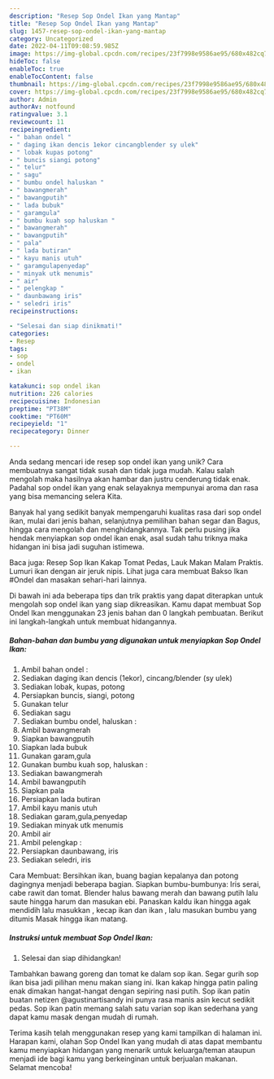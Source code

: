 ```yaml
---
description: "Resep Sop Ondel Ikan yang Mantap"
title: "Resep Sop Ondel Ikan yang Mantap"
slug: 1457-resep-sop-ondel-ikan-yang-mantap
category: Uncategorized
date: 2022-04-11T09:08:59.985Z
image: https://img-global.cpcdn.com/recipes/23f7998e9586ae95/680x482cq70/sop-ondel-ikan-foto-resep-utama.jpg
hideToc: false
enableToc: true
enableTocContent: false
thumbnail: https://img-global.cpcdn.com/recipes/23f7998e9586ae95/680x482cq70/sop-ondel-ikan-foto-resep-utama.jpg
cover: https://img-global.cpcdn.com/recipes/23f7998e9586ae95/680x482cq70/sop-ondel-ikan-foto-resep-utama.jpg
author: Admin
authorAv: notfound
ratingvalue: 3.1
reviewcount: 11
recipeingredient:
- " bahan ondel "
- " daging ikan dencis 1ekor cincangblender sy ulek"
- " lobak kupas potong"
- " buncis siangi potong"
- " telur"
- " sagu"
- " bumbu ondel haluskan "
- " bawangmerah"
- " bawangputih"
- " lada bubuk"
- " garamgula"
- " bumbu kuah sop haluskan "
- " bawangmerah"
- " bawangputih"
- " pala"
- " lada butiran"
- " kayu manis utuh"
- " garamgulapenyedap"
- " minyak utk menumis"
- " air"
- " pelengkap "
- " daunbawang iris"
- " seledri iris"
recipeinstructions:

- "Selesai dan siap dinikmati!"
categories:
- Resep
tags:
- sop
- ondel
- ikan

katakunci: sop ondel ikan 
nutrition: 226 calories
recipecuisine: Indonesian
preptime: "PT38M"
cooktime: "PT60M"
recipeyield: "1"
recipecategory: Dinner

---
```





Anda sedang mencari ide resep sop ondel ikan yang unik? Cara membuatnya sangat tidak susah dan tidak juga mudah. Kalau salah mengolah maka hasilnya akan hambar dan justru cenderung tidak enak. Padahal sop ondel ikan yang enak selayaknya mempunyai aroma dan rasa yang bisa memancing selera Kita.





Banyak hal yang sedikit banyak mempengaruhi kualitas rasa dari sop ondel ikan, mulai dari jenis bahan, selanjutnya pemilihan bahan segar dan Bagus, hingga cara mengolah dan menghidangkannya. Tak perlu pusing jika hendak menyiapkan sop ondel ikan enak,      asal sudah tahu triknya maka hidangan ini bisa jadi suguhan istimewa.














Baca juga: Resep Sop Ikan Kakap Tomat Pedas, Lauk Makan Malam Praktis. Lumuri ikan dengan air jeruk nipis. Lihat juga cara membuat Bakso Ikan #Ondel dan masakan sehari-hari lainnya.






Di bawah ini ada beberapa tips dan trik praktis yang dapat diterapkan untuk mengolah sop ondel ikan yang siap dikreasikan. Kamu dapat membuat Sop Ondel Ikan menggunakan 23 jenis bahan dan 0 langkah pembuatan. Berikut ini langkah-langkah untuk membuat hidangannya.

<!--inarticleads1-->

##### Bahan-bahan dan bumbu yang digunakan untuk menyiapkan Sop Ondel Ikan:

1. Ambil  bahan ondel :
1. Sediakan  daging ikan dencis (1ekor), cincang/blender (sy ulek)
1. Sediakan  lobak, kupas, potong
1. Persiapkan  buncis, siangi, potong
1. Gunakan  telur
1. Sediakan  sagu
1. Sediakan  bumbu ondel, haluskan :
1. Ambil  bawangmerah
1. Siapkan  bawangputih
1. Siapkan  lada bubuk
1. Gunakan  garam,gula
1. Gunakan  bumbu kuah sop, haluskan :
1. Sediakan  bawangmerah
1. Ambil  bawangputih
1. Siapkan  pala
1. Persiapkan  lada butiran
1. Ambil  kayu manis utuh
1. Sediakan  garam,gula,penyedap
1. Sediakan  minyak utk menumis
1. Ambil  air
1. Ambil  pelengkap :
1. Persiapkan  daunbawang, iris
1. Sediakan  seledri, iris


Cara Membuat: Bersihkan ikan, buang bagian kepalanya dan potong dagingnya menjadi beberapa bagian. Siapkan bumbu-bumbunya: Iris serai, cabe rawit dan tomat. Blender halus bawang merah dan bawang putih lalu saute hingga harum dan masukan ebi. Panaskan kaldu ikan hingga agak mendidih lalu masukkan , kecap ikan dan ikan , lalu masukan bumbu yang ditumis Masak hingga ikan matang. 

<!--inarticleads2-->

##### Instruksi untuk membuat Sop Ondel Ikan:


1. Selesai dan siap dihidangkan!

Tambahkan bawang goreng dan tomat ke dalam sop ikan. Segar gurih sop ikan bisa jadi pilihan menu makan siang ini. Ikan kakap hingga patin paling enak dimakan hangat-hangat dengan sepiring nasi putih. Sop ikan patin buatan netizen @agustinartisandy ini punya rasa manis asin kecut sedikit pedas. Sop ikan patin memang salah satu varian sop ikan sederhana yang dapat kamu masak dengan mudah di rumah. 

Terima kasih telah menggunakan resep yang kami tampilkan di halaman ini. Harapan kami, olahan Sop Ondel Ikan yang mudah di atas dapat membantu kamu menyiapkan hidangan yang menarik untuk keluarga/teman ataupun menjadi ide bagi kamu yang berkeinginan untuk berjualan makanan. Selamat mencoba!

